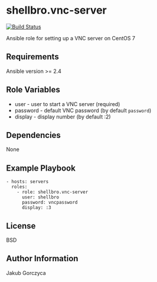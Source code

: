 shellbro.vnc-server
===================

[![Build Status](https://travis-ci.org/shellbro/ansible-role-vnc-server.svg?branch=master)](https://travis-ci.org/shellbro/ansible-role-vnc-server)

Ansible role for setting up a VNC server on CentOS 7

Requirements
------------

Ansible version >= 2.4

Role Variables
--------------

* user - user to start a VNC server (required)
* password - default VNC password (by default `password`)
* display - display number (by default :2)

Dependencies
------------

None

Example Playbook
----------------

    - hosts: servers
      roles:
        - role: shellbro.vnc-server
          user: shellbro
          password: vncpassword
          display: :3

License
-------

BSD

Author Information
------------------

Jakub Gorczyca
